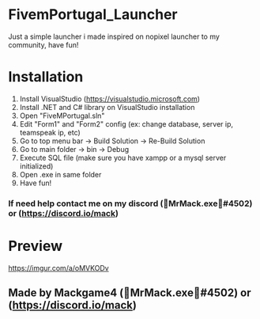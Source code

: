 # FivemPortugal_Launcher
Just a simple launcher i made inspired on nopixel launcher to my community, have fun!

# Installation
1. Install VisualStudio (https://visualstudio.microsoft.com)
2. Install .NET and C# library on VisualStudio installation
3. Open "FiveMPortugal.sln"
4. Edit "Form1" and "Form2" config (ex: change database, server ip, teamspeak ip, etc)
5. Go to top menu bar -> Build Solution -> Re-Build Solution
6. Go to main folder -> bin -> Debug
7. Execute SQL file (make sure you have xampp or a mysql server initialized)
8. Open .exe in same folder
9. Have fun!

### If need help contact me on my discord (🍹MrMack.exe🍹#4502) or (https://discord.io/mack)

# Preview
https://imgur.com/a/oMVKODv

## Made by Mackgame4 (🍹MrMack.exe🍹#4502) or (https://discord.io/mack)
